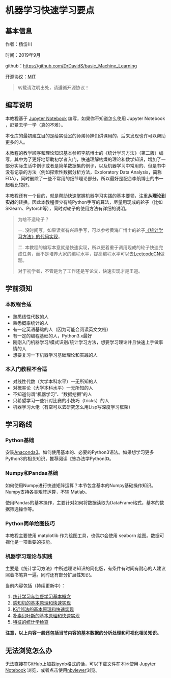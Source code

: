 # 机器学习快速学习要点

## 基本信息

作者：杨岱川

时间：2019年9月

github：https://github.com/DrDavidS/basic_Machine_Learning

开源协议：[MIT](https://github.com/DrDavidS/basic_Machine_Learning/blob/master/LICENSE)

> 转载请注明出处，请遵循开源协议！

## 编写说明

本教程基于 [Jupyter Notebook](http://www.jupyter.org/) 编写，如果你不知道怎么使用 Jupyter Notebook ，赶紧去学一学（真的不难）。

本仓库的最初建立目的是给实验室的师弟师妹们讲课用的，后来发现也许可以帮助更多的人。

本教程的教学顺序和理论知识基本参照李航博士的《统计学习方法》（第二版）编写，其中为了更好地帮助初学者入门，快速理解枯燥的理论和数学知识，增加了一部分实际生活中例子或者是简单数据集的例子，以及机器学习中常用的、但是书中没有记录的方法（例如探索性数据分析方法，Exploratory Data Analysis，简称 EDA），同时删除了一些不常用的细节理论部分。所以最好是配合李航博士的书一起看比较好。

本教程还有一个目的，就是帮助快速掌握机器学习实践的基本要领，注重**从理论到实战**的转换。因此本教程很少有纯Python手写的算法，尽量用现成的轮子（比如SKlearn、Pytorch等），同时对轮子的使用方法有详细的说明。

>为啥不造轮子？
>
>一. 没时间写，如果读者有兴趣手写，可以参考黄海广博士的轮子[《统计学习方法》的代码实现](https://github.com/fengdu78/lihang-code)。
>
>二. 本教程的编写本意就是快速实现，所以更着重于调用现成的轮子快速完成任务，而不是培养大家的编程水平，提高编程水平可以去[LeetcodeCN](https://leetcode-cn.com/)做题。
>
>对于初学者，不管是为了工作还是写论文，快速实现才是王道。

## 学前须知

### 本教程合适

- 熟悉线性代数的人
- 熟悉概率统计的人
- 有一定英语基础的人（因为可能会阅读英文文档）
- 有一定的编程基础的人，Python3.x最好
- 刚刚入门机器学习/模式识别/统计学习方法，想要学习理论并且快速上手做事情的人
- 想要复习一下机器学习基础理论和实践的人

### 本入门教程不合适

- 对线性代数（大学本科水平）一无所知的人
- 对概率论（大学本科水平）一无所知的人
- 不知道何谓“机器学习”、“数据挖掘”的人
- 只希望学习一些针对比赛的小技巧（tricks）的人
- 机器学习大佬（有空可以去研究怎么用Lisp写深度学习框架）

## 学习路线

### Python基础

安装[Anaconda3](https://www.anaconda.com/)。如何使用基本的、必要的Python3语法。如果想学习更多Python3的相关知识，推荐阅读《笨办法学Python3》。

### Numpy和Pandas基础

如何使用Numpy进行快速矩阵运算？本节包含基本的Numpy基础操作知识。Numpy支持各类矩阵运算，不输 Matlab。

使用Pandas的基本操作，主要针对如何将数据读取为DataFrame格式，基本的数据筛选操作等。

### Python简单绘图技巧

本教程主要使用 matplotlib 作为绘图工具，也偶尔会使用 seaborn 绘图。数据可视化是一项重要的技能。

### 机器学习理论与实践

主要是《统计学习方法》中所述理论知识的简化版，有条件有时间有耐心的人建议照着书笔算一遍。同时还有部分扩展性知识。

当前内容包括（持续更新中）：

1. [统计学习与监督学习基本概念](https://github.com/DrDavidS/basic_Machine_Learning/blob/master/%E6%9D%AD%E7%94%B5%E6%9C%BA%E5%99%A8%E5%AD%A6%E4%B9%A0%E8%AF%BE%E7%A8%8B%E5%8F%8A%E4%BB%A3%E7%A0%81/2.01%20%E7%BB%9F%E8%AE%A1%E5%AD%A6%E4%B9%A0%E5%8F%8A%E7%9B%91%E7%9D%A3%E5%AD%A6%E4%B9%A0%E6%A6%82%E8%AE%BA.ipynb)
2. [感知机的基本原理和快速实现](https://github.com/DrDavidS/basic_Machine_Learning/blob/master/%E6%9D%AD%E7%94%B5%E6%9C%BA%E5%99%A8%E5%AD%A6%E4%B9%A0%E8%AF%BE%E7%A8%8B%E5%8F%8A%E4%BB%A3%E7%A0%81/2.02%20%E6%84%9F%E7%9F%A5%E6%9C%BA%E5%9F%BA%E7%A1%80.ipynb)
3. [K近邻法的基本原理和快速实现](https://github.com/DrDavidS/basic_Machine_Learning/blob/master/%E6%9D%AD%E7%94%B5%E6%9C%BA%E5%99%A8%E5%AD%A6%E4%B9%A0%E8%AF%BE%E7%A8%8B%E5%8F%8A%E4%BB%A3%E7%A0%81/2.03%20K%E8%BF%91%E9%82%BB%E6%B3%95.ipynb)
4. [朴素贝叶斯的基本原理和快速实现](https://github.com/DrDavidS/basic_Machine_Learning/blob/master/%E6%9D%AD%E7%94%B5%E6%9C%BA%E5%99%A8%E5%AD%A6%E4%B9%A0%E8%AF%BE%E7%A8%8B%E5%8F%8A%E4%BB%A3%E7%A0%81/2.05%20%E6%9C%B4%E7%B4%A0%E8%B4%9D%E5%8F%B6%E6%96%AF.ipynb)
5. [特征的统计学检查](https://github.com/DrDavidS/basic_Machine_Learning/blob/master/%E6%9D%AD%E7%94%B5%E6%9C%BA%E5%99%A8%E5%AD%A6%E4%B9%A0%E8%AF%BE%E7%A8%8B%E5%8F%8A%E4%BB%A3%E7%A0%81/2.04%20%E7%89%B9%E5%BE%81%E7%9A%84%E7%BB%9F%E8%AE%A1%E5%AD%A6%E6%A3%80%E6%9F%A5.ipynb)

**注意，以上内容一般还包括当节内容的基本数据的分析处理和可视化相关知识。**

## 无法浏览怎么办

无法直接在GitHub上加载ipynb格式的话，可以下载文件在本地使用 [Jupyter Notebook](http://www.jupyter.org/) 浏览，或者点击使用[nbviewer](https://nbviewer.jupyter.org/)浏览。
